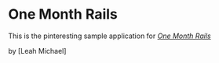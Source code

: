 # One Month Rails

This is the pinteresting sample application for
[*One Month Rails*](http://onemonthrails.com)

by [Leah Michael]